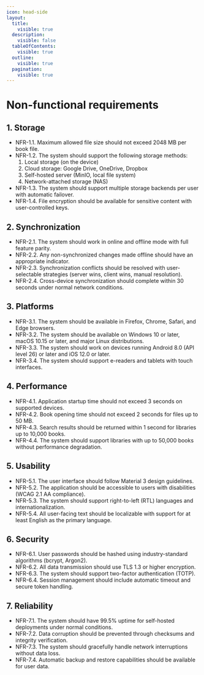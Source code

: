 ```yaml
---
icon: head-side
layout:
  title:
    visible: true
  description:
    visible: false
  tableOfContents:
    visible: true
  outline:
    visible: true
  pagination:
    visible: true
---
```


# Non-functional requirements

## 1. Storage

* NFR-1.1. Maximum allowed file size should not exceed 2048 MB per book file.
* NFR-1.2. The system should support the following storage methods:
  1. Local storage (on the device)
  2. Cloud storage: Google Drive, OneDrive, Dropbox
  3. Self-hosted server (MinIO, local file system)
  4. Network-attached storage (NAS)
* NFR-1.3. The system should support multiple storage backends per user with automatic failover.
* NFR-1.4. File encryption should be available for sensitive content with user-controlled keys.

## 2. Synchronization

* NFR-2.1. The system should work in online and offline mode with full feature parity.
* NFR-2.2. Any non-synchronized changes made offline should have an appropriate indicator.
* NFR-2.3. Synchronization conflicts should be resolved with user-selectable strategies (server wins, client wins, manual resolution).
* NFR-2.4. Cross-device synchronization should complete within 30 seconds under normal network conditions.

## 3. Platforms

* NFR-3.1. The system should be available in Firefox, Chrome, Safari, and Edge browsers.
* NFR-3.2. The system should be available on Windows 10 or later, macOS 10.15 or later, and major Linux distributions.
* NFR-3.3. The system should work on devices running Android 8.0 (API level 26) or later and iOS 12.0 or later.
* NFR-3.4. The system should support e-readers and tablets with touch interfaces.

## 4. Performance

* NFR-4.1. Application startup time should not exceed 3 seconds on supported devices.
* NFR-4.2. Book opening time should not exceed 2 seconds for files up to 50 MB.
* NFR-4.3. Search results should be returned within 1 second for libraries up to 10,000 books.
* NFR-4.4. The system should support libraries with up to 50,000 books without performance degradation.

## 5. Usability

* NFR-5.1. The user interface should follow Material 3 design guidelines.
* NFR-5.2. The application should be accessible to users with disabilities (WCAG 2.1 AA compliance).
* NFR-5.3. The system should support right-to-left (RTL) languages and internationalization.
* NFR-5.4. All user-facing text should be localizable with support for at least English as the primary language.

## 6. Security

* NFR-6.1. User passwords should be hashed using industry-standard algorithms (bcrypt, Argon2).
* NFR-6.2. All data transmission should use TLS 1.3 or higher encryption.
* NFR-6.3. The system should support two-factor authentication (TOTP).
* NFR-6.4. Session management should include automatic timeout and secure token handling.

## 7. Reliability

* NFR-7.1. The system should have 99.5% uptime for self-hosted deployments under normal conditions.
* NFR-7.2. Data corruption should be prevented through checksums and integrity verification.
* NFR-7.3. The system should gracefully handle network interruptions without data loss.
* NFR-7.4. Automatic backup and restore capabilities should be available for user data.
